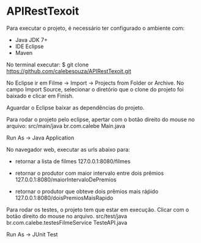 # APIRestTexoit

Para executar o projeto, é necessário ter configurado o ambiente com:
  - Java JDK 7+
  - IDE Eclipse
  - Maven
  
No terminal executar:
$ git clone https://github.com/calebesouza/APIRestTexoit.git

No Eclipse ir em Filme -> Import -> Projects from Folder or Archive.
No campo Import Source, selecionar o diretório que o clone do projeto foi baixado e clicar em Finish.

Aguardar o Eclipse baixar as dependências do projeto.

Para rodar o projeto pelo eclipse, apertar com o botão direito do mouse no arquivo:
  src/main/java
    br.com.calebe
      Main.java
      
Run As -> Java Application

No navegador web, executar as urls abaixo para:
  
  - retornar a lista de filmes
  127.0.0.1:8080/filmes
  
  - retornar o produtor com maior intervalo entre dois prêmios
  127.0.0.1:8080/maiorIntervaloDePremios
  
  - retornar o produtor que obteve dois prêmios mais ráṕido
  127.0.0.1:8080/doisPremiosMaisRapido
  
Para rodar os testes, o projeto tem que estar em execução.
Clicar com o botão direito do mouse no arquivo.
  src/test/java
    br.com.calebe.testesFilmeService
      TesteAPI.java
      
Run As -> JUnit Test
